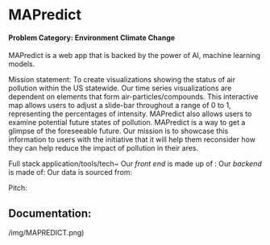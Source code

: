 # MAPredict

#### Problem Category: Environment **Climate Change**

MAPredict is a web app that is backed by the power of AI, machine learning models.

Mission statement: To create visualizations showing the status of air pollution within the US statewide. Our time series visualizations are dependent on elements that form air-particles/compounds. This interactive map allows users to adjust a slide-bar throughout a range of 0 to 1, representing the percentages of intensity. MAPredict also allows users to examine potential future states of pollution. MAPredict is a way to get a glimpse of the foreseeable future. Our mission is to showcase this information to users with the initiative that it will help them reconsider how they can help reduce the impact of pollution in their ares.

Full stack application/tools/tech~
Our *front end* is made up of :
Our *backend* is made of:
Our data is sourced from:

Pitch:


## Documentation:
/img/MAPREDICT.png)
